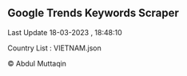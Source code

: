 

## Google Trends Keywords Scraper 
 
Last Update 18-03-2023 , 18:48:10

Country List :
VIETNAM.json



© Abdul Muttaqin 
